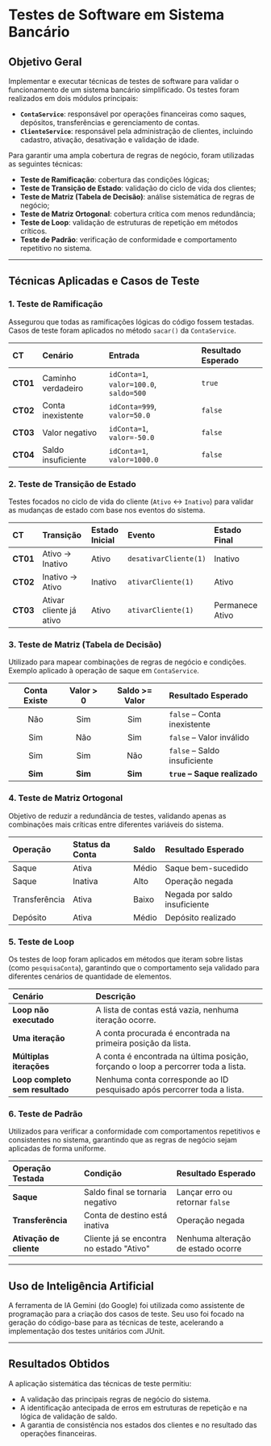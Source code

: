 # Testes de Software em Sistema Bancário

## Objetivo Geral

Implementar e executar técnicas de testes de software para validar o funcionamento de um sistema bancário simplificado. Os testes foram realizados em dois módulos principais:

* **`ContaService`**: responsável por operações financeiras como saques, depósitos, transferências e gerenciamento de contas.
* **`ClienteService`**: responsável pela administração de clientes, incluindo cadastro, ativação, desativação e validação de idade.

Para garantir uma ampla cobertura de regras de negócio, foram utilizadas as seguintes técnicas:

* **Teste de Ramificação**: cobertura das condições lógicas;
* **Teste de Transição de Estado**: validação do ciclo de vida dos clientes;
* **Teste de Matriz (Tabela de Decisão)**: análise sistemática de regras de negócio;
* **Teste de Matriz Ortogonal**: cobertura crítica com menos redundância;
* **Teste de Loop**: validação de estruturas de repetição em métodos críticos.
* **Teste de Padrão**: verificação de conformidade e comportamento repetitivo no sistema.

---

## Técnicas Aplicadas e Casos de Teste

### 1. Teste de Ramificação

Assegurou que todas as ramificações lógicas do código fossem testadas. Casos de teste foram aplicados no método `sacar()` da `ContaService`.

| CT   | Cenário              | Entrada                               | Resultado Esperado |
| :--- | :------------------- | :------------------------------------ | :----------------- |
| **CT01** | Caminho verdadeiro   | `idConta=1`, `valor=100.0`, `saldo=500` | `true`             |
| **CT02** | Conta inexistente    | `idConta=999`, `valor=50.0`           | `false`            |
| **CT03** | Valor negativo       | `idConta=1`, `valor=-50.0`            | `false`            |
| **CT04** | Saldo insuficiente   | `idConta=1`, `valor=1000.0`           | `false`            |

### 2. Teste de Transição de Estado

Testes focados no ciclo de vida do cliente (`Ativo` <-> `Inativo`) para validar as mudanças de estado com base nos eventos do sistema.

| CT   | Transição                 | Estado Inicial | Evento                | Estado Final     |
| :--- | :------------------------ | :------------- | :-------------------- | :--------------- |
| **CT01** | Ativo → Inativo           | Ativo          | `desativarCliente(1)` | Inativo          |
| **CT02** | Inativo → Ativo           | Inativo        | `ativarCliente(1)`    | Ativo            |
| **CT03** | Ativar cliente já ativo   | Ativo          | `ativarCliente(1)`    | Permanece Ativo  |

### 3. Teste de Matriz (Tabela de Decisão)

Utilizado para mapear combinações de regras de negócio e condições. Exemplo aplicado à operação de saque em `ContaService`.

| Conta Existe | Valor > 0 | Saldo >= Valor | Resultado Esperado            |
| :----------: | :-------: | :------------: | :---------------------------- |
|      Não     |    Sim    |      Sim       | `false` – Conta inexistente   |
|      Sim     |    Não    |      Sim       | `false` – Valor inválido      |
|      Sim     |    Sim    |      Não       | `false` – Saldo insuficiente  |
|   **Sim** |  **Sim** |    **Sim** | **`true` – Saque realizado** |

### 4. Teste de Matriz Ortogonal

Objetivo de reduzir a redundância de testes, validando apenas as combinações mais críticas entre diferentes variáveis do sistema.

| Operação      | Status da Conta | Saldo | Resultado Esperado             |
| :------------ | :-------------- | :---- | :----------------------------- |
| Saque         | Ativa           | Médio | Saque bem-sucedido             |
| Saque         | Inativa         | Alto  | Operação negada                |
| Transferência | Ativa           | Baixo | Negada por saldo insuficiente  |
| Depósito      | Ativa           | Médio | Depósito realizado             |

### 5. Teste de Loop

Os testes de loop foram aplicados em métodos que iteram sobre listas (como `pesquisaConta`), garantindo que o comportamento seja validado para diferentes cenários de quantidade de elementos.

| Cenário                       | Descrição                                                              |
| :---------------------------- | :--------------------------------------------------------------------- |
| **Loop não executado** | A lista de contas está vazia, nenhuma iteração ocorre.                 |
| **Uma iteração** | A conta procurada é encontrada na primeira posição da lista.             |
| **Múltiplas iterações** | A conta é encontrada na última posição, forçando o loop a percorrer toda a lista. |
| **Loop completo sem resultado** | Nenhuma conta corresponde ao ID pesquisado após percorrer toda a lista. |

### 6. Teste de Padrão

Utilizados para verificar a conformidade com comportamentos repetitivos e consistentes no sistema, garantindo que as regras de negócio sejam aplicadas de forma uniforme.

| Operação Testada      | Condição                                | Resultado Esperado                  |
| :-------------------- | :-------------------------------------- | :---------------------------------- |
| **Saque** | Saldo final se tornaria negativo        | Lançar erro ou retornar `false`     |
| **Transferência** | Conta de destino está inativa           | Operação negada                     |
| **Ativação de cliente** | Cliente já se encontra no estado "Ativo" | Nenhuma alteração de estado ocorre  |

---

## Uso de Inteligência Artificial
A ferramenta de IA Gemini (do Google) foi utilizada como assistente de programação para a criação dos casos de teste. Seu uso foi focado na geração do código-base para as técnicas de teste, acelerando a implementação dos testes unitários com JUnit.

---

## Resultados Obtidos

A aplicação sistemática das técnicas de teste permitiu:
* A validação das principais regras de negócio do sistema.
* A identificação antecipada de erros em estruturas de repetição e na lógica de validação de saldo.
* A garantia de consistência nos estados dos clientes e no resultado das operações financeiras.
